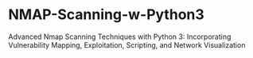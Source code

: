 # NMAP-Scanning-w-Python3
Advanced Nmap Scanning Techniques with Python 3: Incorporating Vulnerability Mapping, Exploitation, Scripting, and Network Visualization

